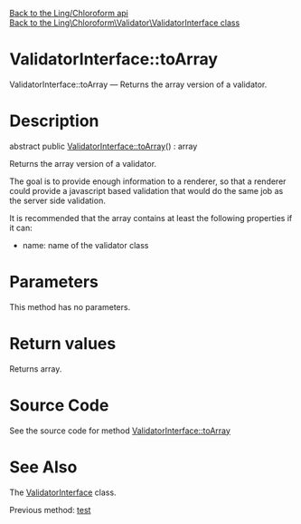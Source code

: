 [Back to the Ling/Chloroform api](https://github.com/lingtalfi/Chloroform/blob/master/doc/api/Ling/Chloroform.md)<br>
[Back to the Ling\Chloroform\Validator\ValidatorInterface class](https://github.com/lingtalfi/Chloroform/blob/master/doc/api/Ling/Chloroform/Validator/ValidatorInterface.md)


ValidatorInterface::toArray
================



ValidatorInterface::toArray — Returns the array version of a validator.




Description
================


abstract public [ValidatorInterface::toArray](https://github.com/lingtalfi/Chloroform/blob/master/doc/api/Ling/Chloroform/Validator/ValidatorInterface/toArray.md)() : array




Returns the array version of a validator.

The goal is to provide enough information to a renderer, so that a renderer could provide a
javascript based validation that would do the same job as the server side validation.


It is recommended that the array contains at least the following properties if it can:

- name: name of the validator class




Parameters
================

This method has no parameters.


Return values
================

Returns array.








Source Code
===========
See the source code for method [ValidatorInterface::toArray](https://github.com/lingtalfi/Chloroform/blob/master/Validator/ValidatorInterface.php#L60-L60)


See Also
================

The [ValidatorInterface](https://github.com/lingtalfi/Chloroform/blob/master/doc/api/Ling/Chloroform/Validator/ValidatorInterface.md) class.

Previous method: [test](https://github.com/lingtalfi/Chloroform/blob/master/doc/api/Ling/Chloroform/Validator/ValidatorInterface/test.md)<br>


